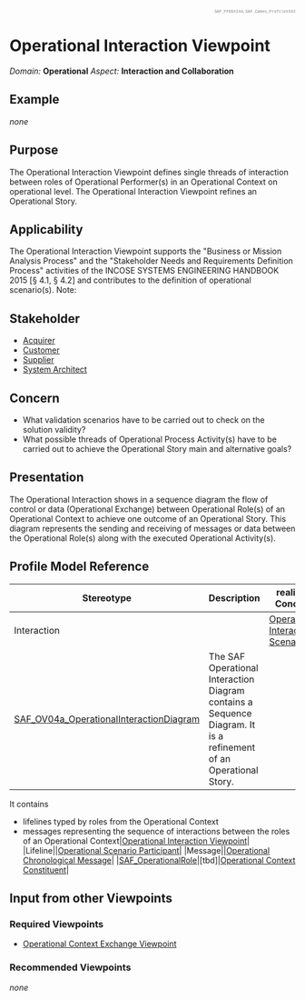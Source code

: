 <div style="text-align: right; font-family: courier; color:gray;font-size: 50%">SAF_FFDS#244,SAF_Cameo_Profile#343</div>

# Operational Interaction Viewpoint
*Domain:* **Operational** *Aspect:* **Interaction and Collaboration**
## Example
*none*
## Purpose
The Operational Interaction Viewpoint defines single threads of interaction between roles of Operational Performer(s) in an Operational Context on operational level. The Operational Interaction Viewpoint refines an Operational Story.
## Applicability
The Operational Interaction Viewpoint supports the "Business or Mission Analysis Process" and the "Stakeholder Needs and Requirements Definition Process" activities of the INCOSE SYSTEMS ENGINEERING HANDBOOK 2015 [§ 4.1, § 4.2] and contributes to the definition of operational scenario(s).
Note:
## Stakeholder
* [Acquirer](../stakeholders.md#Acquirer)
* [Customer](../stakeholders.md#Customer)
* [Supplier](../stakeholders.md#Supplier)
* [System Architect](../stakeholders.md#System-Architect)
## Concern
* What validation scenarios have to be carried out to check on the solution validity?
* What possible threads of Operational Process Activity(s) have to be carried out to achieve the Operational Story main and alternative goals?
## Presentation
The Operational Interaction shows in a sequence diagram the flow of control or data (Operational Exchange) between Operational Role(s) of an Operational Context to achieve one outcome of an Operational Story. This diagram represents the sending and receiving of messages or data between the Operational Role(s) along with the executed Operational Activity(s).

## Profile Model Reference
|Stereotype | Description|realized Concept
|---|---|---|
|Interaction||[Operational Interaction Scenario](../concepts.md#Operational-Interaction-Scenario)|
|[SAF_OV04a_OperationalInteractionDiagram](../stereotypes.md#SAF_OV04a_OperationalInteractionDiagram)|The SAF Operational Interaction Diagram contains a Sequence Diagram. It is a refinement of an Operational Story.
It contains
* lifelines typed by roles from the Operational Context 
* messages representing the sequence of interactions between the roles of an Operational Context|[Operational Interaction Viewpoint](../concepts.md#Operational-Interaction-Viewpoint)|
|Lifeline||[Operational Scenario Participant](../concepts.md#Operational-Scenario-Participant)|
|Message||[Operational Chronological Message](../concepts.md#Operational-Chronological-Message)|
|[SAF_OperationalRole](../stereotypes.md#SAF_OperationalRole)|[tbd]|[Operational Context Constituent](../concepts.md#Operational-Context-Constituent)|
## Input from other Viewpoints
### Required Viewpoints
* [Operational Context Exchange Viewpoint](Operational-Context-Exchange-Viewpoint.md)
### Recommended Viewpoints
*none*
